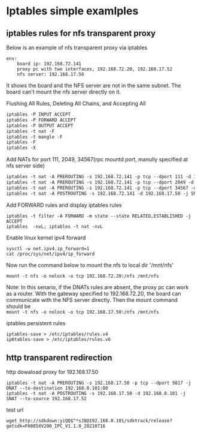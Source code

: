 # Iptables simple examlples

## iptables rules for nfs transparent proxy

Below is an example of nfs transparent proxy via iptables
```
env:
    board ip: 192.168.72.141
    proxy pc with two interfaces, 192.168.72.20, 192.168.17.52
    nfs server: 192.168.17.50
```
It shows the board and the NFS server are not in the same subnet. The board can't mount the nfs server directly
on it. 

Flushing All Rules, Deleting All Chains, and Accepting All
```html linenums="1"
iptables -P INPUT ACCEPT
iptables -P FORWARD ACCEPT
iptables -P OUTPUT ACCEPT
iptables -t nat -F
iptables -t mangle -F
iptables -F
iptables -X
```
Add NATs for port 111, 2049, 34567(rpc mountd port, manully specified at nfs server side)
```html linenums="1"
iptables -t nat -A PREROUTING -s 192.168.72.141 -p tcp --dport 111 -d 192.168.72.20 -j DNAT --to-destination 192.168.17.50
iptables -t nat -A PREROUTING -s 192.168.72.141 -p tcp --dport 2049 -d 192.168.72.20 -j DNAT --to-destination 192.168.17.50
iptables -t nat -A PREROUTING -s 192.168.72.141 -p tcp --dport 34567 -d 192.168.72.20 -j DNAT --to-destination 192.168.17.50
iptables -t nat -A POSTROUTING -s 192.168.72.141 -d 192.168.17.50 -j SNAT --to-source 192.168.17.52
```


Add FORWARD rules and display iptables rules
```
iptables -t filter -A FORWARD -m state --state RELATED,ESTABLISHED -j ACCEPT
iptables  -nvL; iptables -t nat -nvL
```

Enable linux kernel ipv4 forward
```
sysctl -w net.ipv4.ip_forward=1
cat /proc/sys/net/ipv4/ip_forward
```

Now run the command below to mount the nfs to local dir '/mnt/nfs'
```
mount -t nfs -o nolock -o tcp 192.168.72.20:/nfs /mnt/nfs
```


Note: In this senario, if the DNATs rules are absent, the proxy pc can work as a router. With the gateway specified to 192.168.72.20, 
the board can communicate with the NFS server directly. Then the mount command should be  
```mount -t nfs -o nolock -o tcp 192.168.17.50:/nfs /mnt/nfs```


iptables persistent rules
```
iptables-save > /etc/iptables/rules.v4
ip6tables-save > /etc/iptables/rules.v6
```


## http transparent redirection
http dowaload proxy for 192.168.17.50
```
iptables -t nat -A PREROUTING -s 192.168.17.50 -p tcp --dport 9817 -j DNAT --to-destination 192.168.0.101:80
iptables -t nat -A POSTROUTING -s 192.168.17.50 -d 192.168.0.101 -j SNAT --to-source 192.168.17.52
```

test url
```
wget http://sdkdown:yiQQ$^*sJ8@192.168.0.101/sdktrack/release?getsdk=FH885XV200_IPC_V1.1.0_20210716
```
